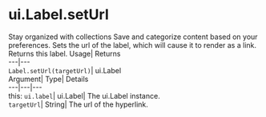  
#  ui.Label.setUrl 
Stay organized with collections  Save and categorize content based on your preferences. 
Sets the url of the label, which will cause it to render as a link. 
Returns this label.
Usage| Returns  
---|---  
`Label.setUrl(targetUrl)`| ui.Label  
Argument| Type| Details  
---|---|---  
this: `ui.label`| ui.Label| The ui.Label instance.  
`targetUrl`| String| The url of the hyperlink.  
